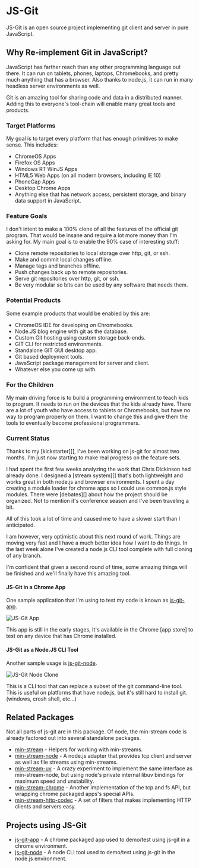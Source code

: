 # JS-Git

JS-Git is an open source project implementing git client and server in pure JavaScript.

## Why Re-implement Git in JavaScript?

JavaScript has farther reach than any other programming language out there.  It can run on tablets, phones, laptops, Chromebooks, and pretty much anything that has a browser.  Also thanks to node.js, it can run in many headless server environments as well.

Git is an amazing tool for sharing code and data in a distributed manner.  Adding this to everyone's tool-chain will enable many great tools and products.

### Target Platforms

My goal is to target every platform that has enough primitives to make sense.  This includes:

 - ChromeOS Apps
 - Firefox OS Apps
 - Windows RT WinJS Apps
 - HTML5 Web Apps (on all modern browsers, including IE 10)
 - PhoneGap Apps
 - Desktop Chrome Apps
 - Anything else that has network access, persistent storage, and binary data support in JavaScript.

### Feature Goals

I don't intent to make a 100% clone of all the features of the official git program.  That would be insane and require a lot more money than I'm asking for.  My main goal is to enable the 90% case of interesting stuff:

 - Clone remote repositories to local storage over http, git, or ssh.
 - Make and commit local changes offline.
 - Manage tags and branches offline.
 - Push changes back up to remote repositories.
 - Serve git repositories over http, git, or ssh.
 - Be very modular so bits can be used by any software that needs them.

### Potential Products

Some example products that would be enabled by this are:

 - ChromeOS IDE for developing *on* Chromebooks.
 - Node.JS blog engine with git as the database.
 - Custom Git hosting using custom storage back-ends.
 - GIT CLI for restricted environments.
 - Standalone GIT GUI desktop app.
 - Git based deployment tools.
 - JavaScript package management for server and client.
 - Whatever else you come up with.

### For the Children

My main driving force is to build a programming environment to teach kids to program.  It needs to run on the devices that the kids already have.  There are a lot of youth who have access to tablets or Chromebooks, but have no way to program properly on them.  I want to change this and give them the tools to eventually become professional programmers.

### Current Status

Thanks to my [kickstarter][], I've been working on js-git for almost two months.  I'm just now starting to make real progress on the feature sets.

I had spent the first few weeks analyzing the work that Chris Dickinson had already done.  I designed a [stream system][] that's both lightweight and works great in both node.js and browser environments.  I spent a day creating a module loader for chrome apps so I could use common.js style modules.  There were [debates][] about how the project should be organized.  Not to mention it's conference season and I've been traveling a bit.

All of this took a lot of time and caused me to have a slower start than I anticipated.

I am however, very optimistic about this next round of work.  Things are moving very fast and I have a much better idea how I want to do things.  In the last week alone I've created a node.js CLI tool complete with full cloning of any branch.

I'm confident that given a second round of time, some amazing things will be finished and we'll finally have this amazing tool.

#### JS-Git in a Chrome App

One sample application that I'm using to test my code is known as [js-git-app][].

![JS-Git App](http://creationix.com/js-git-app.png)

This app is still in the early stages, It's available in the Chrome [app store] to test on any device that has Chrome installed.

#### JS-Git as a Node.JS CLI Tool

Another sample usage is [js-git-node][].

![JS-Git Node Clone](http://creationix.com/js-git-node-clone.png)

This is a CLI tool that can replace a subset of the git command-line tool.  This is useful on platforms that have node.js, but it's still hard to install git. (windows, crosh shell, etc...)

## Related Packages

Not all parts of js-git are in this package.  Of node, the min-stream code is already factored out into several standalone packages.

 - [min-stream][] - Helpers for working with min-streams.
 - [min-stream-node][] - A node.js adapter that provides tcp client and server as well as file streams using min-streams.
 - [min-stream-uv][] - A crazy experiment to implement the same interface as min-stream-node, but using node's private internal libuv bindings for maximum speed and unstability.
 - [min-stream-chrome][] - Another implementation of the tcp and fs API, but wrapping chrome packaged apps's special APIs.
 - [min-stream-http-codec][] - A set of filters that makes implementing HTTP clients and servers easy.

## Projects using JS-Git

 - [js-git-app][] - A chrome packaged app used to demo/test using js-git in a chrome environment.
 - [js-git-node][] - A node CLI tool used to demo/test using js-git in the node.js environment.

[node.js]: http://nodejs.org
[git]: http://git-scm.com/
[browserify]: http://browserify.org/
[chrome packaged apps]: http://developer.chrome.com/apps/
[min-stream]: https://github.com/creationix/min-stream
[min-stream-node]: https://github.com/creationix/min-stream-node
[min-stream-uv]: https://github.com/creationix/min-stream-uv
[min-stream-chrome]: https://github.com/creationix/min-stream-chrome
[min-stream-http-codec]: https://github.com/creationix/min-stream-http-codec
[js-git-app]: https://github.com/creationix/js-git-app
[js-git-node]: https://github.com/creationix/js-git-node
